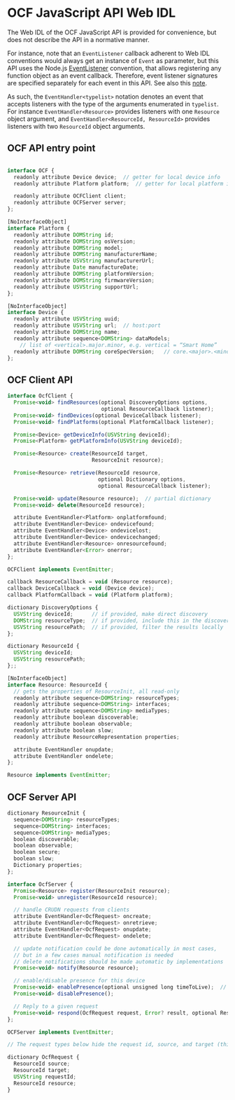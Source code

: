 OCF JavaScript API Web IDL
==========================

The Web IDL of the OCF JavaScript API is provided for convenience, but does not describe the API in a normative manner.

For instance, note that an `EventListener` callback adherent to Web IDL conventions would always get an instance of `Event` as parameter, but this API uses the Node.js [EventListener](https://nodejs.org/api/events.html#events_passing_arguments_and_this_to_listeners) convention, that allows registering any function object as an event callback. Therefore, event listener signatures are specified separately for each event in this API. See also this [note](http://heycam.github.io/webidl/#dfn-callback-interface).

As such, the `EventHandler<typelist>` notation denotes an event that accepts listeners with the type of the arguments enumerated in `typelist`. For instance `EventHandler<Resource>` provides listeners with one `Resource` object argument, and `EventHandler<ResourceId, ResourceId>` provides listeners with two `ResourceId` object arguments.


## OCF API entry point

```javascript

interface OCF {
  readonly attribute Device device;  // getter for local device info
  readonly attribute Platform platform;  // getter for local platform info

  readonly attribute OCFClient client;
  readonly attribute OCFServer server;
};

[NoInterfaceObject]
interface Platform {
  readonly attribute DOMString id;
  readonly attribute DOMString osVersion;
  readonly attribute DOMString model;
  readonly attribute DOMString manufacturerName;
  readonly attribute USVString manufacturerUrl;
  readonly attribute Date manufactureDate;
  readonly attribute DOMString platformVersion;
  readonly attribute DOMString firmwareVersion;
  readonly attribute USVString supportUrl;
};

[NoInterfaceObject]
interface Device {
  readonly attribute USVString uuid;
  readonly attribute USVString url;  // host:port
  readonly attribute DOMString name;
  readonly attribute sequence<DOMString> dataModels;
    // list of <vertical>.major.minor, e.g. vertical = “Smart Home”
  readonly attribute DOMString coreSpecVersion;   // core.<major>.<minor>
};

```

## OCF Client API
```javascript
interface OcfClient {
  Promise<void> findResources(optional DiscoveryOptions options,
                              optional ResourceCallback listener);
  Promise<void> findDevices(optional DeviceCallback listener);
  Promise<void> findPlatforms(optional PlatformCallback listener);

  Promise<Device> getDeviceInfo(USVString deviceId);
  Promise<Platform> getPlatformInfo(USVString deviceId);

  Promise<Resource> create(ResourceId target,
                           ResourceInit resource);

  Promise<Resource> retrieve(ResourceId resource,
                             optional Dictionary options,
                             optional ResourceCallback listener);

  Promise<void> update(Resource resource);  // partial dictionary
  Promise<void> delete(ResourceId resource);

  attribute EventHandler<Platform> onplatformfound;
  attribute EventHandler<Device> ondevicefound;
  attribute EventHandler<Device> ondevicelost;
  attribute EventHandler<Device> ondevicechanged;
  attribute EventHandler<Resource> onresourcefound;
  attribute EventHandler<Error> onerror;
};

OCFClient implements EventEmitter;

callback ResourceCallback = void (Resource resource);
callback DeviceCallback = void (Device device);
callback PlatformCallback = void (Platform platform);

dictionary DiscoveryOptions {
  USVString deviceId;      // if provided, make direct discovery
  DOMString resourceType;  // if provided, include this in the discovery request
  USVString resourcePath;  // if provided, filter the results locally
};

dictionary ResourceId {
  USVString deviceId;
  USVString resourcePath;
};;

[NoInterfaceObject]
interface Resource: ResourceId {
  // gets the properties of ResourceInit, all read-only
  readonly attribute sequence<DOMString> resourceTypes;
  readonly attribute sequence<DOMString> interfaces;
  readonly attribute sequence<DOMString> mediaTypes;
  readonly attribute boolean discoverable;
  readonly attribute boolean observable;
  readonly attribute boolean slow;
  readonly attribute ResourceRepresentation properties;

  attribute EventHandler onupdate;
  attribute EventHandler ondelete;
};

Resource implements EventEmitter;

```

## OCF Server API
```javascript
dictionary ResourceInit {
  sequence<DOMString> resourceTypes;
  sequence<DOMString> interfaces;
  sequence<DOMString> mediaTypes;
  boolean discoverable;
  boolean observable;
  boolean secure;
  boolean slow;
  Dictionary properties;
};

interface OcfServer {
  Promise<Resource> register(ResourceInit resource);
  Promise<void> unregister(ResourceId resource);

  // handle CRUDN requests from clients
  attribute EventHandler<OcfRequest> oncreate;
  attribute EventHandler<OcfRequest> onretrieve;
  attribute EventHandler<OcfRequest> onupdate;
  attribute EventHandler<OcfRequest> ondelete;

  // update notification could be done automatically in most cases,
  // but in a few cases manual notification is needed
  // delete notifications should be made automatic by implementations
  Promise<void> notify(Resource resource);

  // enable/disable presence for this device
  Promise<void> enablePresence(optional unsigned long timeToLive);  // in ms
  Promise<void> disablePresence();

  // Reply to a given request
  Promise<void> respond(OcfRequest request, Error? result, optional Resource? resource);
};

OCFServer implements EventEmitter;

// The request types below hide the request id, source, and target (this) deviceId.

dictionary OcfRequest {
  ResourceId source;
  ResourceId target;
  USVString requestId;
  ResourceId resource;
}

```
